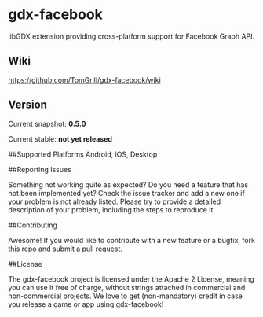 # gdx-facebook
libGDX extension providing cross-platform support for Facebook Graph API.

## Wiki
https://github.com/TomGrill/gdx-facebook/wiki

## Version
Current snapshot: **0.5.0**

Current stable: **not yet released**

##Supported Platforms
Android, iOS, Desktop

##Reporting Issues

Something not working quite as expected? Do you need a feature that has not been implemented yet? Check the issue tracker and add a new one if your problem is not already listed. Please try to provide a detailed description of your problem, including the steps to reproduce it.

##Contributing

Awesome! If you would like to contribute with a new feature or a bugfix, fork this repo and submit a pull request.

##License

The gdx-facebook project is licensed under the Apache 2 License, meaning you can use it free of charge, without strings attached in commercial and non-commercial projects. We love to get (non-mandatory) credit in case you release a game or app using gdx-facebook!
